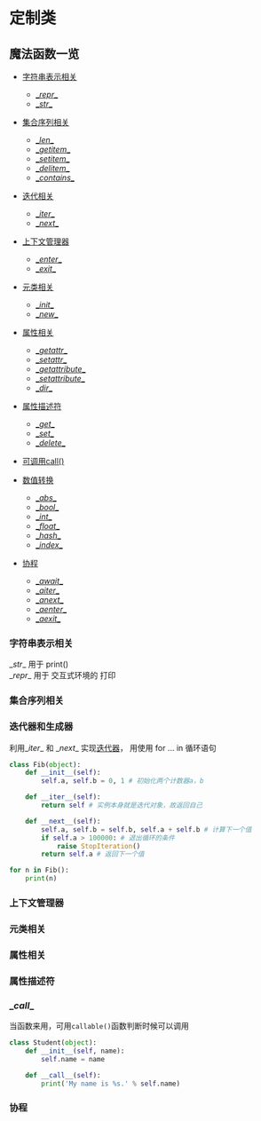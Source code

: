 # 定制类
## 魔法函数一览
- [字符串表示相关](#字符串表示相关)
    * [\__repr__](#__repr__)
    * [\__str__](#__str__)

- [集合序列相关](#集合序列相关)
    * [\__len__](#__len__)
    * [\__getitem__](#__getitem__)
    * [\__setitem__](#__setitem__)
    * [\__delitem__](#__delitem__)
    * [\__contains__](#__contains__)
    
- [迭代相关](#迭代器和生成器)
    * [\__iter__](#__iter__)
    * [\__next__](#__next__)

- [上下文管理器](#上下文管理器)
    * [\__enter__](#__enter__)
    * [\__exit__](#__exit__)

- [元类相关](#元类相关)
    * [\__init__](#__init__)
    * [\__new__](#__new__)
 
- [属性相关](#属性相关)
    * [\__getattr__](#__getattr__)
    * [\__setattr__](#__setattr__)
    * [\__getattribute__](#__getattribute__)
    * [\__setattribute__](#__setattribute__)
    * [\__dir__](#__dir__)

- [属性描述符](#属性描述符)
    * [\__get__](#__get__)
    * [\__set__](#__set__)
    * [\__delete__](#__delete__)
    
- [可调用call()](#__call__)

- [数值转换](#数值转换)
    * [\__abs__](#__abs__)
    * [\__bool__](#__bool__)
    * [\__int__](#__int__)
    * [\__float__](#__float__)
    * [\__hash__](#__hash__)
    * [\__index__](#__index__)


- [协程](#协程)
    * [\__await__](#__await__)
    * [\__aiter__](#__aiter__)
    * [\__anext__](#__anext__)
    * [\__aenter__](#__aenter__)
    * [\__aexit__](#__aexit__)


### 字符串表示相关
\__str__ 用于 print()  
\__repr__ 用于 交互式环境的 打印

### 集合序列相关
### 迭代器和生成器
利用\__iter__ 和 \__next__ 实现[迭代器](https://www.liaoxuefeng.com/wiki/0014316089557264a6b348958f449949df42a6d3a2e542c000/0014319098638265527beb24f7840aa97de564ccc7f20f6000)，
用使用 for ... in 循环语句  
```python
class Fib(object):
    def __init__(self):
        self.a, self.b = 0, 1 # 初始化两个计数器a，b

    def __iter__(self):
        return self # 实例本身就是迭代对象，故返回自己

    def __next__(self):
        self.a, self.b = self.b, self.a + self.b # 计算下一个值
        if self.a > 100000: # 退出循环的条件
            raise StopIteration()
        return self.a # 返回下一个值

for n in Fib():
    print(n)
```

### 上下文管理器
### 元类相关
### 属性相关
### 属性描述符
### \__call__
当函数来用，可用`callable()`函数判断时候可以调用
```python
class Student(object):
    def __init__(self, name):
        self.name = name

    def __call__(self):
        print('My name is %s.' % self.name)
```
### 协程




